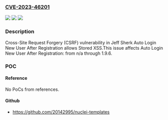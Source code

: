 ### [CVE-2023-46201](https://cve.mitre.org/cgi-bin/cvename.cgi?name=CVE-2023-46201)
![](https://img.shields.io/static/v1?label=Product&message=Auto%20Login%20New%20User%20After%20Registration&color=blue)
![](https://img.shields.io/static/v1?label=Version&message=n%2Fa%3C%3D%201.9.6%20&color=brighgreen)
![](https://img.shields.io/static/v1?label=Vulnerability&message=CWE-352%20Cross-Site%20Request%20Forgery%20(CSRF)&color=brighgreen)

### Description

Cross-Site Request Forgery (CSRF) vulnerability in Jeff Sherk Auto Login New User After Registration allows Stored XSS.This issue affects Auto Login New User After Registration: from n/a through 1.9.6.

### POC

#### Reference
No PoCs from references.

#### Github
- https://github.com/20142995/nuclei-templates


